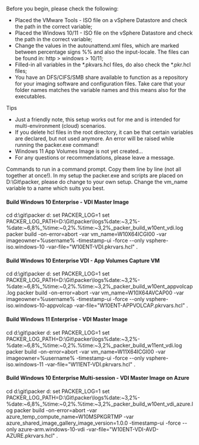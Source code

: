 Before you begin, please check the following:
- Placed the VMware Tools - ISO file on a vSphere Datastore and check the path in the correct variable;
- Placed the Windows 10/11 - ISO file on the vSphere Datastore and check the path in the correct variable;
- Change the values in the autounattend.xml files, which are marked between percentage signs %% and also the input-locale. The files can be found in: http > windows > 10/11;
- Filled-in all variables in the *.pkvars.hcl files, do also check the *.pkr.hcl files;
- You have an DFS/CIFS/SMB share available to function as a repository for your imaging software and configuration files. Take care that your folder names matches the variable names and this means also for the executables.

Tips
- Just a friendly note, this setup works out for me and is intended for multi-environment (cloud) scenarios.
- If you delete hcl files in the root directory, it can be that certain variables are declared, but not used anymore. An error will be raised while running the packer.exe command!
- Windows 11 App Volumes Image is not yet created...
- For any questions or recommendations, please leave a message.


Commands to run in a command prompt. Copy them line by line (not all together at once!).
In my setup the packer.exe and scripts are placed on D:\Git\packer, please do change to your own setup.
Change the vm_name variable to a name which suits you best.


#### Build Windows 10 Enterprise - VDI Master Image ####
cd d:\git\packer
d:
set PACKER_LOG=1
set PACKER_LOG_PATH=D:\Git\packer\logs\%date:~3,2%-%date:~6,8%_%time:~0,2%.%time:~3,2%_packer_build_w10ent_vdi.log
packer build -on-error=abort -var vm_name=W10X64ICGI00 -var imageowner=%username% -timestamp-ui -force --only vsphere-iso.windows-10 -var-file="W10ENT-VDI.pkrvars.hcl" .


#### Build Windows 10 Enterprise VDI - App Volumes Capture VM ####
cd d:\git\packer
d:
set PACKER_LOG=1
set PACKER_LOG_PATH=D:\Git\packer\logs\%date:~3,2%-%date:~6,8%_%time:~0,2%.%time:~3,2%_packer_build_w10ent_appvolcap.log
packer build -on-error=abort -var vm_name=W10X64AVCAP00 -var imageowner=%username% -timestamp-ui -force --only vsphere-iso.windows-10-appvolcap -var-file="W10ENT-APPVOLCAP.pkrvars.hcl" .


#### Build Windows 11 Enterprise - VDI Master Image ####
cd d:\git\packer
d:
set PACKER_LOG=1
set PACKER_LOG_PATH=D:\Git\packer\logs\%date:~3,2%-%date:~6,8%_%time:~0,2%.%time:~3,2%_packer_build_w11ent_vdi.log
packer build -on-error=abort -var vm_name=W11X64ICGI00 -var imageowner=%username% -timestamp-ui -force --only vsphere-iso.windows-11 -var-file="W11ENT-VDI.pkrvars.hcl" .


#### Build Windows 10 Enterprise Multi-session - VDI Master Image on Azure ####
cd d:\git\packer
d:
set PACKER_LOG=1
set PACKER_LOG_PATH=D:\Git\packer\logs\%date:~3,2%-%date:~6,8%_%time:~0,2%.%time:~3,2%_packer_build_w10ent_vdi_azure.log
packer build -on-error=abort -var azure_temp_compute_name=W10MSPKGRTMP -var azure_shared_image_gallery_image_version=1.0.0 -timestamp-ui -force --only azure-arm.windows-10-vdi -var-file="W10ENT-VDI-AVD-AZURE.pkrvars.hcl" .
